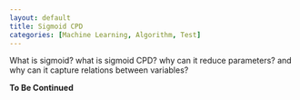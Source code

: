 ```yaml
---
layout: default
title: Sigmoid CPD
categories: [Machine Learning, Algorithm, Test]
---
```


What is sigmoid? what is sigmoid CPD? why can it reduce parameters? and why can it capture relations between variables?

**To Be Continued**
